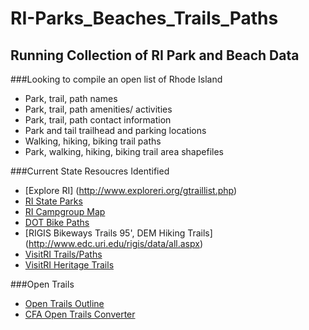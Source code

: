 <h1> RI-Parks_Beaches_Trails_Paths </h1>
<h2> Running Collection of RI Park and Beach Data </h2>

###Looking to compile an open list of Rhode Island
* Park, trail, path names
* Park, trail, path amenities/ activities
* Park, trail, path contact information
* Park and tail trailhead and parking locations
* Walking, hiking, biking trail paths
* Park, walking, hiking, biking trail area shapefiles


###Current State Resoucres Identified
* [Explore RI] (http://www.exploreri.org/gtraillist.php)
* [RI State Parks](http://www.riparks.com/index.html)
* [RI Campgroup Map](http://rhodeislandstateparks.reserveamerica.com/generateBrowseMap.do?stateCode=RI&zoom=9&map=BROWSE&long=-71.3507080078125&lat=41.644183479397455&tti=CampgroundMap)
* [DOT Bike Paths](http://www.dot.ri.gov/community/bikeri/index.php)
* [RIGIS Bikeways Trails 95', DEM Hiking Trails] (http://www.edc.uri.edu/rigis/data/all.aspx)
* [VisitRI Trails/Paths](https://www.visitrhodeisland.com/what-to-do/parks/)
* [VisitRI Heritage Trails](https://www.visitrhodeisland.com/what-to-do/heritage-trails/)

###Open Trails
* [Open Trails Outline](https://www.codeforamerica.org/specifications/trails/spec.html)
* [CFA Open Trails Converter](http://open-trails.codeforamerica.org/)
